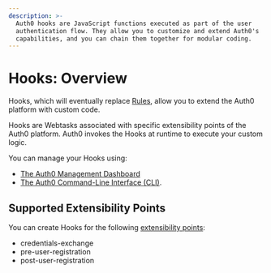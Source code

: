 ```yaml
---
description: >-
  Auth0 hooks are JavaScript functions executed as part of the user
  authentication flow. They allow you to customize and extend Auth0's
  capabilities, and you can chain them together for modular coding.
---
```


# Hooks: Overview

Hooks, which will eventually replace [Rules](/rules), allow you to extend the Auth0 platform with custom code.

Hooks are Webtasks associated with specific extensibility points of the Auth0 platform. Auth0 invokes the Hooks at runtime to execute your custom logic.

You can manage your Hooks using:

* [The Auth0 Management Dashboard](/auth0-hooks/dashboard)
* [The Auth0 Command-Line Interface (CLI)](/auth0-hooks/cli).

## Supported Extensibility Points

You can create Hooks for the following [extensibility points](/auth0-hooks/extensibility-points):

- credentials-exchange
- pre-user-registration
- post-user-registration
